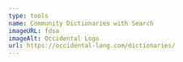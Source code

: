 ```yaml
---
type: tools
name: Community Dictionaries with Search
imageURL: fdsa
imageAlt: Occidental Logo
url: https://occidental-lang.com/dictionaries/
---
```

